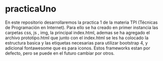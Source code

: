 # practicaUno
En este repositorio desarrollaremos la practica 1 de la materia TPI (Técnicas de Programación en Internet).
Para ello se ha creado en primer instancia las carpetas css, js , img, la principal index.html, ademas se ha agregado
el archivo prototipo.html que junto con el index.html se les ha colocado la estructura basica y las etiquetas necesarias para 
utilizar bootstrap 4, y adicional fontawesome que es para iconos. Estos frameworks estan por defecto, pero se puede en el futuro cambiar 
por otros.
